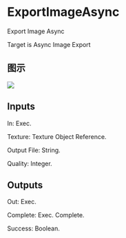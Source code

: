# ExportImageAsync

Export Image Async

Target is Async Image Export

## 图示

![]($-20221218-18170544.png)

## Inputs

In: Exec.

Texture: Texture Object Reference.

Output File: String.

Quality: Integer.  

## Outputs

Out: Exec.

Complete: Exec. Complete.

Success: Boolean.

